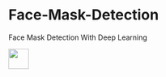 # Face-Mask-Detection
Face Mask Detection With Deep Learning

<img src="https://media.giphy.com/media/Pj08zaSxNV2zBjPwer/giphy.gif" width="40" height="40" />
